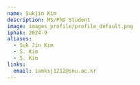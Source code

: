 ```yaml
---
name: Sukjin Kim
description: MS/PhD Student
image: images_profile/profile_default.png
iphak: 2024-9
aliases:
  - Suk Jin Kim
  - S. Kim
  - S. Kim
links:
  email: iamksj1212@snu.ac.kr
---
```

